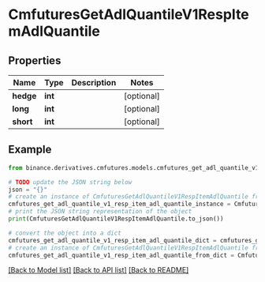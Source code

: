 # CmfuturesGetAdlQuantileV1RespItemAdlQuantile


## Properties

Name | Type | Description | Notes
------------ | ------------- | ------------- | -------------
**hedge** | **int** |  | [optional] 
**long** | **int** |  | [optional] 
**short** | **int** |  | [optional] 

## Example

```python
from binance.derivatives.cmfutures.models.cmfutures_get_adl_quantile_v1_resp_item_adl_quantile import CmfuturesGetAdlQuantileV1RespItemAdlQuantile

# TODO update the JSON string below
json = "{}"
# create an instance of CmfuturesGetAdlQuantileV1RespItemAdlQuantile from a JSON string
cmfutures_get_adl_quantile_v1_resp_item_adl_quantile_instance = CmfuturesGetAdlQuantileV1RespItemAdlQuantile.from_json(json)
# print the JSON string representation of the object
print(CmfuturesGetAdlQuantileV1RespItemAdlQuantile.to_json())

# convert the object into a dict
cmfutures_get_adl_quantile_v1_resp_item_adl_quantile_dict = cmfutures_get_adl_quantile_v1_resp_item_adl_quantile_instance.to_dict()
# create an instance of CmfuturesGetAdlQuantileV1RespItemAdlQuantile from a dict
cmfutures_get_adl_quantile_v1_resp_item_adl_quantile_from_dict = CmfuturesGetAdlQuantileV1RespItemAdlQuantile.from_dict(cmfutures_get_adl_quantile_v1_resp_item_adl_quantile_dict)
```
[[Back to Model list]](../README.md#documentation-for-models) [[Back to API list]](../README.md#documentation-for-api-endpoints) [[Back to README]](../README.md)


